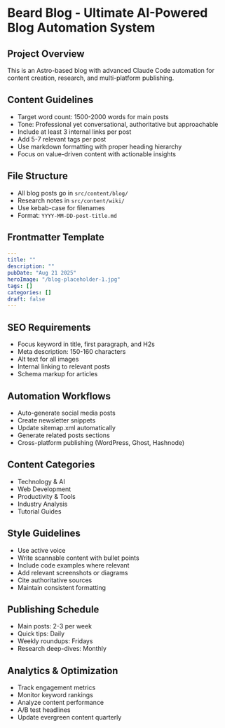 # Beard Blog - Ultimate AI-Powered Blog Automation System

## Project Overview
This is an Astro-based blog with advanced Claude Code automation for content creation, research, and multi-platform publishing.

## Content Guidelines
- Target word count: 1500-2000 words for main posts
- Tone: Professional yet conversational, authoritative but approachable
- Include at least 3 internal links per post
- Add 5-7 relevant tags per post
- Use markdown formatting with proper heading hierarchy
- Focus on value-driven content with actionable insights

## File Structure
- All blog posts go in `src/content/blog/`
- Research notes in `src/content/wiki/`
- Use kebab-case for filenames
- Format: `YYYY-MM-DD-post-title.md`

## Frontmatter Template
```yaml
---
title: ""
description: ""
pubDate: "Aug 21 2025"
heroImage: "/blog-placeholder-1.jpg"
tags: []
categories: []
draft: false
---
```

## SEO Requirements
- Focus keyword in title, first paragraph, and H2s
- Meta description: 150-160 characters
- Alt text for all images
- Internal linking to relevant posts
- Schema markup for articles

## Automation Workflows
- Auto-generate social media posts
- Create newsletter snippets
- Update sitemap.xml automatically
- Generate related posts sections
- Cross-platform publishing (WordPress, Ghost, Hashnode)

## Content Categories
- Technology & AI
- Web Development
- Productivity & Tools
- Industry Analysis
- Tutorial Guides

## Style Guidelines
- Use active voice
- Write scannable content with bullet points
- Include code examples where relevant
- Add relevant screenshots or diagrams
- Cite authoritative sources
- Maintain consistent formatting

## Publishing Schedule
- Main posts: 2-3 per week
- Quick tips: Daily
- Weekly roundups: Fridays
- Research deep-dives: Monthly

## Analytics & Optimization
- Track engagement metrics
- Monitor keyword rankings
- Analyze content performance
- A/B test headlines
- Update evergreen content quarterly